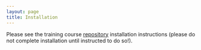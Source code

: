```yaml
---
layout: page
title: Installation
---
```


Please see the training course [repository](https://github.com/Zak-Hussain/LLM4BeSciUnibas) installation instructions
(please do not complete installation until instructed to do so!). 
